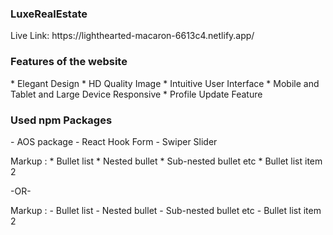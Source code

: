 <h3>LuxeRealEstate</h3>
Live Link: https://lighthearted-macaron-6613c4.netlify.app/
<h3>Features of the website</h3>
 * Elegant Design
 * HD Quality Image
 * Intuitive User Interface
 * Mobile and Tablet and Large Device Responsive
 * Profile Update Feature

<h3>Used npm Packages</h3>
- AOS package
- React Hook Form
- Swiper Slider

 Markup : * Bullet list
              * Nested bullet
                  * Sub-nested bullet etc
          * Bullet list item 2

-OR-

 Markup : - Bullet list
              - Nested bullet
                  - Sub-nested bullet etc
          - Bullet list item 2 
